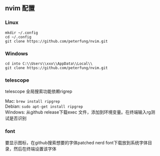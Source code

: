 ## nvim 配置
### Linux
```
mkdir ~/.config 
cd ~/.config
git clone https://github.com/peterfung/nvim.git
```

### Windows
```
cd into C:\\Users\\xxx\\AppData\\Local\\
git clone https://github.com/peterfung/nvim.git
```

### telescope
telescope 全局搜索功能依赖rigrep

Mac: `brew install ripgrep`  
Debian: `sudo apt-get install ripgrep`  
Windows: 从github release下载exec 文件，添加到环境变量。在终端输入rg测试是否识别

### font
要显示图标，在github搜索想要的字体patched nerd font下载放到系统字体目录，然后在终端设置该字体

